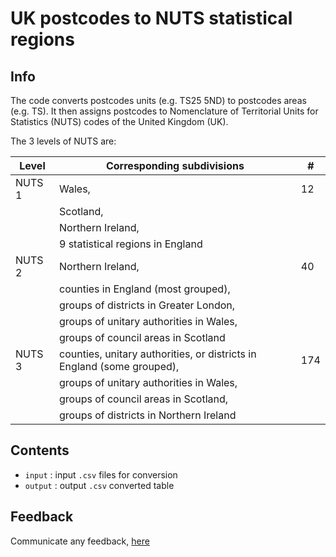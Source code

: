 # UK postcodes to NUTS statistical regions

## Info
The code converts postcodes units (e.g. TS25 5ND) to postcodes areas (e.g. TS). It then assigns postcodes to Nomenclature of Territorial Units for Statistics (NUTS) codes of the United Kingdom (UK).

The 3 levels of NUTS are:

| Level  | Corresponding subdivisions                                             | #   |
|--------|------------------------------------------------------------------------|-----|
| NUTS 1 | Wales,                                                                 | 12  |
|        | Scotland,                                                              |     |
|        | Northern Ireland,                                                      |     |
|        | 9 statistical regions in England                                       |     |
| NUTS 2 | Northern Ireland,                                                      | 40  |
|        | counties in England (most grouped),                                    |     |
|        | groups of districts in Greater London,                                 |     |
|        | groups of unitary authorities in Wales,                                |     |
|        | groups of council areas in Scotland                                    |     |
| NUTS 3 | counties, unitary authorities, or districts in England (some grouped), | 174 |
|        | groups of unitary authorities in Wales,                                |     |
|        | groups of council areas in Scotland,                                   |     |
|        | groups of districts in Northern Ireland                                |     |

## Contents
- `input`  : input `.csv` files for conversion
- `output` : output `.csv` converted table


## Feedback
Communicate any feedback, [here](mailto:galanakis.gian@gmail.com)
